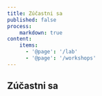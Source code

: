 ```yaml
---
title: Zúčastni sa
published: false
process:
    markdown: true
content:
    items:
      - '@page': '/lab'
      - '@page': '/workshops'
---
```

## Zúčastni sa